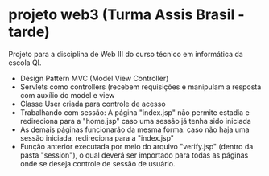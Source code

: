 # projeto web3 (Turma Assis Brasil - tarde)

Projeto para a disciplina de Web III do curso técnico em informática da escola QI.

- Design Pattern MVC (Model View Controller)
- Servlets como controllers (recebem requisições e manipulam a resposta com auxílio do model e view
- Classe User criada para controle de acesso
- Trabalhando com sessão: A página "index.jsp" não permite estadia e redireciona para a "home.jsp" caso uma sessão já tenha sido iniciada
- As demais páginas funcionarão da mesma forma: caso não haja uma sessão iniciada, redireciona para a "index.jsp"
- Função anterior executada por meio do arquivo "verify.jsp" (dentro da pasta "session"), o qual deverá ser importado para todas as páginas onde se deseja controle de sessão de usuário.
